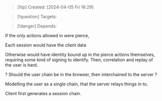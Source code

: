 
>[!tip] Created: [2024-04-05 Fri 16:29]

>[!question] Targets: 

>[!danger] Depends: 

If the only actions allowed in were pierce, 

Each session would have the client data

Otherwise would have identity bound up in the pierce actions themselves, requiring some kind of signing to identify.  Then, correlation and replay of the user is hard.

? Should the user chain be in the browser, then interchained to the server ?

Modelling the user as a single chain, that the server relays things in to.

Client first generates a session chain.